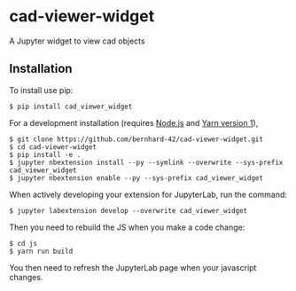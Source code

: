 cad-viewer-widget
===============================

A Jupyter widget to view cad objects

Installation
------------

To install use pip:

    $ pip install cad_viewer_widget

For a development installation (requires [Node.js](https://nodejs.org) and [Yarn version 1](https://classic.yarnpkg.com/)),

    $ git clone https://github.com/bernhard-42/cad-viewer-widget.git
    $ cd cad-viewer-widget
    $ pip install -e .
    $ jupyter nbextension install --py --symlink --overwrite --sys-prefix cad_viewer_widget
    $ jupyter nbextension enable --py --sys-prefix cad_viewer_widget

When actively developing your extension for JupyterLab, run the command:

    $ jupyter labextension develop --overwrite cad_viewer_widget

Then you need to rebuild the JS when you make a code change:

    $ cd js
    $ yarn run build

You then need to refresh the JupyterLab page when your javascript changes.
